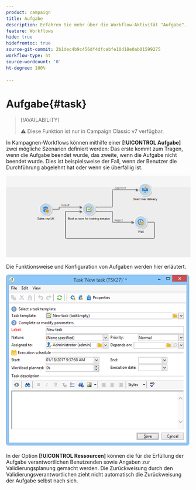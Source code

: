 ```yaml
---
product: campaign
title: Aufgabe
description: Erfahren Sie mehr über die Workflow-Aktivität "Aufgabe".
feature: Workflows
hide: true
hidefromtoc: true
source-git-commit: 2b1dec4b9c456df4dfcebfe10d18e0ab01599275
workflow-type: ht
source-wordcount: '0'
ht-degree: 100%

---
```


# Aufgabe{#task}



>[!AVAILABILITY]
>
>:warning: Diese Funktion ist nur in Campaign Classic v7 verfügbar.

In Kampagnen-Workflows können mithilfe einer **[!UICONTROL Aufgabe]** zwei mögliche Szenarien definiert werden: Das erste kommt zum Tragen, wenn die Aufgabe beendet wurde, das zweite, wenn die Aufgabe nicht beendet wurde. Dies ist beispielsweise der Fall, wenn der Benutzer die Durchführung abgelehnt hat oder wenn sie überfällig ist.

![](assets/mrm_task_in_workflow.png)

Die Funktionsweise und Konfiguration von Aufgaben werden hier erläutert.

![](assets/wkf_task_activity.png)

In der Option **[!UICONTROL Ressourcen]** können die für die Erfüllung der Aufgabe verantwortlichen Benutzenden sowie Angaben zur Validierungsplanung gemacht werden. Die Zurückweisung durch den Validierungsverantwortlichen zieht nicht automatisch die Zurückweisung der Aufgabe selbst nach sich.

